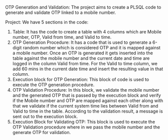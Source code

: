 
OTP Generation and Validation:
The project aims to create a PLSQL code to generate and validate OTP linked to a mobile number.


Project:
We have 5 sections in the code:
1.	Table: It has the code to create a table with 4 columns which are Mobile number, OTP, Valid from time, and Valid to time.
2.	OTP Generation Procedure:  It has a code that is used to generate a 6-digit random number which is considered OTP and it is mapped against a mobile number. Once an OTP is generated it gets inserted into the table against the mobile number and the current date and time are logged in the column Valid from time. For the Valid to time column, we add 60 mins in the current date time and insert the resulting value in that column.
3.	Execution block for OTP Generation: This block of code is used to execute the OTP generation procedure.
4.	OTP Validation Procedure: In this block, we validate the mobile number and the generated OTP that is passed by the execution block and verify if the Mobile number and OTP are mapped against each other along with that we validate if the current system time lies between Valid from and Valid to time in the table. According to the validation result, a message is sent out to the execution block.
5.	Execution Block for Validating OTP: This block is used to execute the OTP Validation procedure where in we pass the mobile number and the generate OTP for validation.
